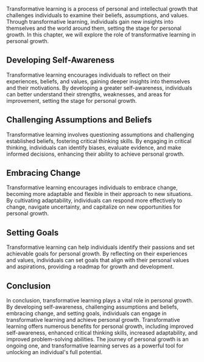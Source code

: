 
Transformative learning is a process of personal and intellectual growth that challenges individuals to examine their beliefs, assumptions, and values. Through transformative learning, individuals gain new insights into themselves and the world around them, setting the stage for personal growth. In this chapter, we will explore the role of transformative learning in personal growth.

Developing Self-Awareness
-------------------------

Transformative learning encourages individuals to reflect on their experiences, beliefs, and values, gaining deeper insights into themselves and their motivations. By developing a greater self-awareness, individuals can better understand their strengths, weaknesses, and areas for improvement, setting the stage for personal growth.

Challenging Assumptions and Beliefs
-----------------------------------

Transformative learning involves questioning assumptions and challenging established beliefs, fostering critical thinking skills. By engaging in critical thinking, individuals can identify biases, evaluate evidence, and make informed decisions, enhancing their ability to achieve personal growth.

Embracing Change
----------------

Transformative learning encourages individuals to embrace change, becoming more adaptable and flexible in their approach to new situations. By cultivating adaptability, individuals can respond more effectively to change, navigate uncertainty, and capitalize on new opportunities for personal growth.

Setting Goals
-------------

Transformative learning can help individuals identify their passions and set achievable goals for personal growth. By reflecting on their experiences and values, individuals can set goals that align with their personal values and aspirations, providing a roadmap for growth and development.

Conclusion
----------

In conclusion, transformative learning plays a vital role in personal growth. By developing self-awareness, challenging assumptions and beliefs, embracing change, and setting goals, individuals can engage in transformative learning and achieve personal growth. Transformative learning offers numerous benefits for personal growth, including improved self-awareness, enhanced critical thinking skills, increased adaptability, and improved problem-solving abilities. The journey of personal growth is an ongoing one, and transformative learning serves as a powerful tool for unlocking an individual's full potential.
